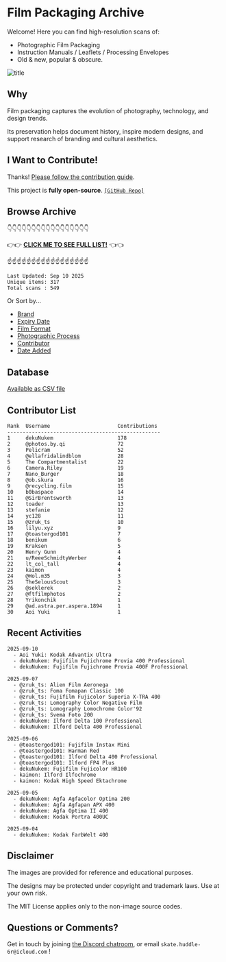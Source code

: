 # Film Packaging Archive

Welcome! Here you can find high-resolution scans of:

* Photographic Film Packaging
* Instruction Manuals / Leaflets / Processing Envelopes
* Old & new, popular & obscure.

![title](resources/title.jpg)

## Why

Film packaging captures the evolution of photography, technology, and design trends.

Its preservation helps document history, inspire modern designs, and support research of branding and cultural aesthetics.

## I Want to Contribute!

Thanks! [Please follow the contribution guide](contribution_guide.md).

This project is **fully open-source**. [`[GitHub Repo]`](https://github.com/dekuNukem/Film-Packaging)

## Browse Archive

👇👇👇👇👇👇👇👇👇👇👇👇👇👇👇👇👇

👉👉 [**CLICK ME TO SEE FULL LIST!**](./film_packaging/by_brand.md) 👈👈

☝️☝️☝️☝️☝️☝️☝️☝️☝️☝️☝️☝️☝️☝️☝️☝️☝️

```
Last Updated: Sep 10 2025
Unique items: 317
Total scans : 549
```

Or Sort by...

* [Brand](./film_packaging/by_brand.md)
* [Expiry Date](./film_packaging/by_expiry.md)
* [Film Format](./film_packaging/by_format.md)
* [Photographic Process](./film_packaging/by_process.md)
* [Contributor](./film_packaging/by_user.md)
* [Date Added](./film_packaging/by_recent.md)


## Database

[Available as CSV file](./film_packaging/database.csv)

## Contributor List

```
Rank  Username                      Contributions
--------------------------------------------------
1     dekuNukem                     178   
2     @photos.by.qi                 72    
3     Pelicram                      52    
4     @ellafridalindblom            28    
5     The Compartmentalist          22    
6     Camera.Riley                  19    
7     Nano_Burger                   18    
8     @ob.skura                     16    
9     @recycling.film               15    
10    b0baspace                     14    
11    @SirBrentsworth               13    
12    toader                        13    
13    stefanie                      12    
14    yc128                         11    
15    @zruk_ts                      10    
16    lilyu.xyz                     9     
17    @toastergod101                7     
18    benikum                       6     
19    Kraksen                       5     
20    Henry Gunn                    4     
21    u/ReeeSchmidtyWerber          4     
22    lt_col_tall                   4     
23    kaimon                        4     
24    @Hol.m35                      3     
25    TheSelousScout                3     
26    @seklerek                     2     
27    @ftfilmphotos                 2     
28    Yrikonchik                    1     
29    @ad.astra.per.aspera.1894     1     
30    Aoi Yuki                      1     
```

## Recent Activities

```
2025-09-10
  - Aoi Yuki: Kodak Advantix Ultra
  - dekuNukem: Fujifilm Fujichrome Provia 400 Professional
  - dekuNukem: Fujifilm Fujichrome Provia 400F Professional

2025-09-07
  - @zruk_ts: Alien Film Aeronega
  - @zruk_ts: Foma Fomapan Classic 100
  - @zruk_ts: Fujifilm Fujicolor Superia X-TRA 400
  - @zruk_ts: Lomography Color Negative Film
  - @zruk_ts: Lomography Lomochrome Color'92
  - @zruk_ts: Svema Foto 200
  - dekuNukem: Ilford Delta 100 Professional
  - dekuNukem: Ilford Delta 400 Professional

2025-09-06
  - @toastergod101: Fujifilm Instax Mini
  - @toastergod101: Harman Red
  - @toastergod101: Ilford Delta 400 Professional
  - @toastergod101: Ilford FP4 Plus
  - dekuNukem: Fujifilm Fujicolor HR100
  - kaimon: Ilford Ilfochrome
  - kaimon: Kodak High Speed Ektachrome

2025-09-05
  - dekuNukem: Agfa Agfacolor Optima 200
  - dekuNukem: Agfa Agfapan APX 400
  - dekuNukem: Agfa Optima II 400
  - dekuNukem: Kodak Portra 400UC

2025-09-04
  - dekuNukem: Kodak FarbWelt 400
```

## Disclaimer

The images are provided for reference and educational purposes.

The designs may be protected under copyright and trademark laws. Use at your own risk.

The MIT License applies only to the non-image source codes.

## Questions or Comments?

Get in touch by joining [the Discord chatroom](https://discord.gg/yvBx7dVG4B), or email `skate.huddle-6r@icloud.com` !

